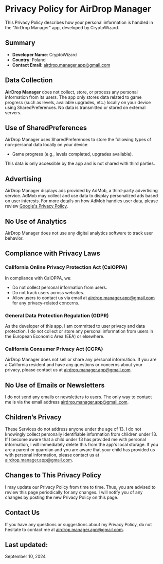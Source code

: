 # Privacy Policy for AirDrop Manager

This Privacy Policy describes how your personal information is handled in the "AirDrop Manager" app, developed by CryptoWizard.

## Summary

- **Developer Name**: CryptoWizard  
- **Country**: Poland  
- **Contact Email**: [airdrop.manager.app@gmail.com](mailto:airdrop.manager.app@gmail.com)

## Data Collection

**AirDrop Manager** does not collect, store, or process any personal information from its users. The app only stores data related to game progress (such as levels, available upgrades, etc.) locally on your device using SharedPreferences. No data is transmitted or stored on external servers.

## Use of SharedPreferences

AirDrop Manager uses SharedPreferences to store the following types of non-personal data locally on your device:
- Game progress (e.g., levels completed, upgrades available).

This data is only accessible by the app and is not shared with third parties.

## Advertising

AirDrop Manager displays ads provided by AdMob, a third-party advertising service. AdMob may collect and use data to display personalized ads based on user interests. For more details on how AdMob handles user data, please review [Google's Privacy Policy](https://policies.google.com/privacy).

## No Use of Analytics

AirDrop Manager does not use any digital analytics software to track user behavior.

## Compliance with Privacy Laws

### California Online Privacy Protection Act (CalOPPA)

In compliance with CalOPPA, we:
- Do not collect personal information from users.
- Do not track users across websites.
- Allow users to contact us via email at [airdrop.manager.app@gmail.com](mailto:airdrop.manager.app@gmail.com) for any privacy-related concerns.

### General Data Protection Regulation (GDPR)

As the developer of this app, I am committed to user privacy and data protection. I do not collect or store any personal information from users in the European Economic Area (EEA) or elsewhere.

### California Consumer Privacy Act (CCPA)

AirDrop Manager does not sell or share any personal information. If you are a California resident and have any questions or concerns about your privacy, please contact us at [airdrop.manager.app@gmail.com](mailto:airdrop.manager.app@gmail.com).

## No Use of Emails or Newsletters

I do not send any emails or newsletters to users. The only way to contact me is via the email address [airdrop.manager.app@gmail.com](mailto:airdrop.manager.app@gmail.com).

## Children’s Privacy

These Services do not address anyone under the age of 13. I do not knowingly collect personally identifiable information from children under 13. If I become aware that a child under 13 has provided me with personal information, I will immediately delete this from the app's local storage. If you are a parent or guardian and you are aware that your child has provided us with personal information, please contact us at [airdrop.manager.app@gmail.com](mailto:airdrop.manager.app@gmail.com).

## Changes to This Privacy Policy

I may update our Privacy Policy from time to time. Thus, you are advised to review this page periodically for any changes. I will notify you of any changes by posting the new Privacy Policy on this page.

## Contact Us

If you have any questions or suggestions about my Privacy Policy, do not hesitate to contact me at [airdrop.manager.app@gmail.com](mailto:airdrop.manager.app@gmail.com).

## Last updated:

September 10, 2024
